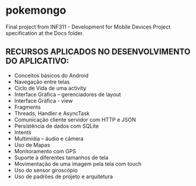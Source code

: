 # pokemongo
Final project from INF311 - Development for Mobile Devices
Project specification at the Docs folder.

## RECURSOS APLICADOS NO DESENVOLVIMENTO DO APLICATIVO:
- Conceitos básicos do Android
- Navegação entre telas
- Ciclo de Vida de uma activity
- Interface Gráfica – gerenciadores de layout
- Interface Gráfica - view
- Fragments
- Threads, Handler e AsyncTask
- Comunicação cliente servidor com HTTP e JSON
- Persistência de dados com SQLite
- Intents
- Multimídia – áudio e câmera
- Uso de Mapas
- Monitoramento com GPS
- Suporte à diferentes tamanhos de tela
- Movimentação de uma imagem pela tela com touch
- Uso do sensor giroscópio
- Uso de padrões de projeto e arquitetura
